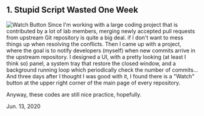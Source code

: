 ## 1. Stupid Script Wasted One Week
![Watch Button](https://mvfki.github.io/blog/coding/images/1.jpg)
Since I'm working with a large coding project that is contributed by a lot of lab members, merging newly accepted pull requests from upstream Git repository is quite a big deal. if I don't want to mess things up when resolving the conflicts. Then I came up with a project, where the goal is to notify developers (myself) when new commits arrive in the upstream repository. I designed a UI, with a pretty looking (at least I think so) panel, a system tray that restore the closed window, and a background running loop which periodically check the number of commits... And three days after I thought I was good with it, I found there is a "Watch" button at the upper right corner of the main page of every repository.  

Anyway, these codes are still nice practice, hopefully.  

Jun. 13, 2020
